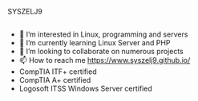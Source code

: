SYSZELJ9
##
- 👀 I’m interested in Linux, programming and servers
- 🌱 I’m currently learning Linux Server and PHP
- 💞️ I’m looking to collaborate on numerous projects
- 📫 How to reach me https://www.syszelj9.github.io/
- CompTIA ITF+ certified
- CompTIA A+ certified
- Logosoft ITSS Windows Server certified

<!---
syszelj9/syszelj9 is a ✨ special ✨ repository because its `README.md` (this file) appears on your GitHub profile.
You can click the Preview link to take a look at your changes.
--->
